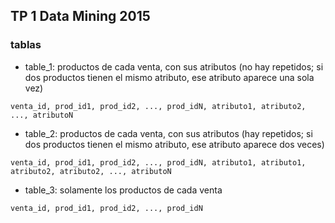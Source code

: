 ## TP 1 Data Mining 2015

### tablas

- table_1: productos de cada venta, con sus atributos (no hay repetidos; si dos productos tienen el mismo atributo, ese atributo aparece una sola vez)

```
venta_id, prod_id1, prod_id2, ..., prod_idN, atributo1, atributo2, ..., atributoN
```

- table_2: productos de cada venta, con sus atributos (hay repetidos; si dos productos tienen el mismo atributo, ese atributo aparece dos veces)

```
venta_id, prod_id1, prod_id2, ..., prod_idN, atributo1, atributo1, atributo2, atributo2, ..., atributoN
```

- table_3: solamente los productos de cada venta

```
venta_id, prod_id1, prod_id2, ..., prod_idN
```
